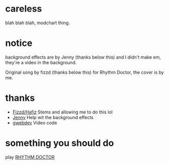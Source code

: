 # careless
blah blah blah, modchart thing.

# notice
background effects are by Jenny (thanks below this) and I didn't make em, they're a video in the background.

Original song by fizzd (thanks below this) for Rhythm Doctor, the cover is by me.

# thanks
- [Fizzd/Hafiz](https://twitter.com/7thbeat) Stems and allowing me to do this lol
- [Jenny](https://twitter.com/megaminerjenny) Help wit the background effects
- [gwebdev](https://github.com/GrowtopiaFli) Video code

# something you should do
play [RHYTHM DOCTOR](https://store.steampowered.com/app/774181/Rhythm_Doctor/)
